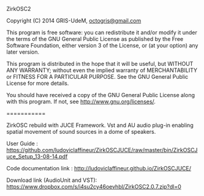 ZirkOSC2

Copyright (C) 2014  GRIS-UdeM, octogris@gmail.com

This program is free software: you can redistribute it and/or modify
it under the terms of the GNU General Public License as published by
the Free Software Foundation, either version 3 of the License, or
(at your option) any later version.

This program is distributed in the hope that it will be useful,
but WITHOUT ANY WARRANTY; without even the implied warranty of
MERCHANTABILITY or FITNESS FOR A PARTICULAR PURPOSE.  See the
GNU General Public License for more details.

You should have received a copy of the GNU General Public License
along with this program.  If not, see <http://www.gnu.org/licenses/>.

===========

ZirkOSC rebuild with JUCE Framework. Vst and AU audio plug-in enabling spatial movement of sound sources in a dome of speakers.

User Guide : https://github.com/ludoviclaffineur/ZirkOSCJUCE/raw/master/bin/ZirkOSCJuce_Setup_13-08-14.pdf

Code documentation link : http://ludoviclaffineur.github.io/ZirkOSCJUCE/

Download link (AudioUnit and VST): https://www.dropbox.com/s/i4su2cy46oevhbl/ZirkOSC2.0.7.zip?dl=0

